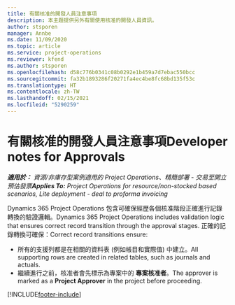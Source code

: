 ```yaml
---
title: 有關核准的開發人員注意事項
description: 本主題提供另外有關使用核准的開發人員資訊。
author: stsporen
manager: Annbe
ms.date: 11/09/2020
ms.topic: article
ms.service: project-operations
ms.reviewer: kfend
ms.author: stsporen
ms.openlocfilehash: d58c776b0341c08b0292e1b459a7d7ebac550bcc
ms.sourcegitcommit: fa32b1893286f20271fa4ec4be8fc68bd135f53c
ms.translationtype: HT
ms.contentlocale: zh-TW
ms.lasthandoff: 02/15/2021
ms.locfileid: "5290259"
---
```

# <a name="developer-notes-for-approvals"></a><span data-ttu-id="d0749-103">有關核准的開發人員注意事項</span><span class="sxs-lookup"><span data-stu-id="d0749-103">Developer notes for Approvals</span></span>

<span data-ttu-id="d0749-104">_**適用於：** 資源/非庫存型案例適用的 Project Operations、精簡部署 - 交易至開立預估發票_</span><span class="sxs-lookup"><span data-stu-id="d0749-104">_**Applies To:** Project Operations for resource/non-stocked based scenarios, Lite deployment - deal to proforma invoicing_</span></span>

<span data-ttu-id="d0749-105">Dynamics 365 Project Operations 包含可確保經歷各個核准階段正確進行記錄轉換的驗證邏輯。</span><span class="sxs-lookup"><span data-stu-id="d0749-105">Dynamics 365 Project Operations includes validation logic that ensures correct record transition through the approval stages.</span></span> <span data-ttu-id="d0749-106">正確的記錄轉換可確保：</span><span class="sxs-lookup"><span data-stu-id="d0749-106">Correct record transitions ensure:</span></span> 

  - <span data-ttu-id="d0749-107">所有的支援列都是在相關的資料表 (例如帳目和實際值) 中建立。</span><span class="sxs-lookup"><span data-stu-id="d0749-107">All supporting rows are created in related tables, such as journals and actuals.</span></span>
  - <span data-ttu-id="d0749-108">繼續進行之前，核准者會先標示為專案中的 **專案核准者**。</span><span class="sxs-lookup"><span data-stu-id="d0749-108">The approver is marked as a **Project Approver** in the project before proceeding.</span></span>


[!INCLUDE[footer-include](../includes/footer-banner.md)]